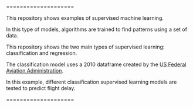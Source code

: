 ====================

This repository shows examples of supervised machine learning.

In this type of models, algorithms are trained to find patterns using a set of data. 

This repository shows the two main types of supervised learning: classification and regression.


The classification model uses a 2010 dataframe created by the [US Federal Aviation Administration](https://www.kaggle.com/code/adveros/flight-delay-eda-exploratory-data-analysis).     

In this example, different classification supervised learning models are tested to predict flight delay.

====================
